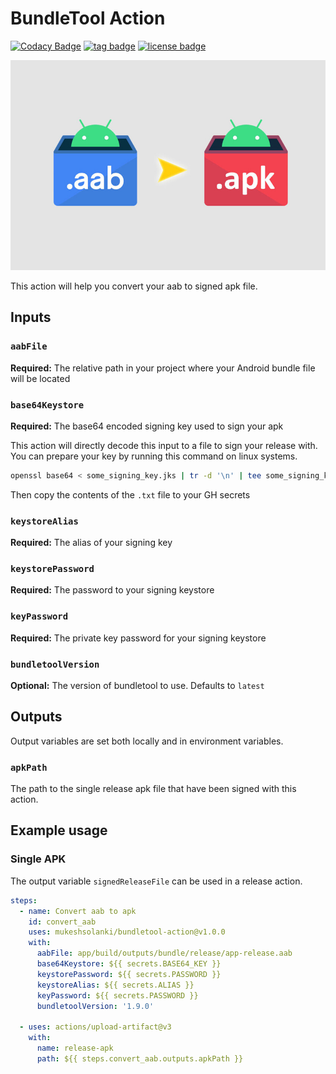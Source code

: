 # BundleTool Action
[![Codacy Badge](https://app.codacy.com/project/badge/Grade/667085e10b6740fda8942b1a11e5b866)](https://www.codacy.com/gh/mukeshsolanki/bundletool-action/dashboard?utm_source=github.com&amp;utm_medium=referral&amp;utm_content=mukeshsolanki/bundletool-action&amp;utm_campaign=Badge_Grade)
[![tag badge](https://img.shields.io/github/v/tag/mukeshsolanki/bundletool-action)](https://github.com/mukeshsolanki/bundletool-action/tags)
[![license badge](https://img.shields.io/github/license/mukeshsolanki/bundletool-action)](./LICENSE)

![Thumbnail](thumbnails.jpeg)

This action will help you convert your aab to signed apk file.

## Inputs

### `aabFile`

**Required:** The relative path in your project where your Android bundle file will be located

### `base64Keystore`

**Required:** The base64 encoded signing key used to sign your apk

This action will directly decode this input to a file to sign your release with. You can prepare your key by running this command on linux systems.

```bash
openssl base64 < some_signing_key.jks | tr -d '\n' | tee some_signing_key.jks.base64.txt
```
Then copy the contents of the `.txt` file to your GH secrets

### `keystoreAlias`

**Required:** The alias of your signing key 

### `keystorePassword`

**Required:** The password to your signing keystore

### `keyPassword`

**Required:** The private key password for your signing keystore

### `bundletoolVersion`

**Optional:** The version of bundletool to use. Defaults to `latest`

## Outputs
Output variables are set both locally and in environment variables.

### `apkPath`
The path to the single release apk file that have been signed with this action.

## Example usage

### Single APK

The output variable `signedReleaseFile` can be used in a release action.

```yaml
steps:
  - name: Convert aab to apk
    id: convert_aab
    uses: mukeshsolanki/bundletool-action@v1.0.0
    with:
      aabFile: app/build/outputs/bundle/release/app-release.aab
      base64Keystore: ${{ secrets.BASE64_KEY }}
      keystorePassword: ${{ secrets.PASSWORD }}
      keystoreAlias: ${{ secrets.ALIAS }}
      keyPassword: ${{ secrets.PASSWORD }}
      bundletoolVersion: '1.9.0'

  - uses: actions/upload-artifact@v3
    with:
      name: release-apk
      path: ${{ steps.convert_aab.outputs.apkPath }}
```